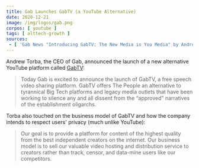 ```yaml
---
title: Gab Launches GabTV (a YouTube Alternative)
date: 2020-12-21
image: /img/logos/gab.png
corpos: [ youtube ]
tags: [ alttech-growth ]
sources:
 - [ 'Gab News "Introducing GabTV: The New Media is You Media" by Andrew Torba (21 Dec 2020)', 'https://archive.is/VSMtx' ]
---
```


Andrew Torba, the CEO of Gab, announced the launch of a new alternative YouTube
platform called [GabTV](https://tv.gab.com/):

> Today Gab is excited to announce the launch of GabTV, a free speech video
> sharing platform. GabTV offers The People an alternative to tyrannical Big
> Tech platforms and legacy media outlets that have been working to silence any
> and all dissent from the “approved” narratives of the establishment
> oligarchs.

Torba also touched on the business model of GabTV and how the company intends
to respect users' privacy (much unlike YouTube):

> Our goal is to provide a platform for content of the highest quality from the
> best independent creators on the internet. Our business model is to sell our
> valuable video hosting and distribution service to creators rather than
> track, censor, and data-mine users like our competitors.
